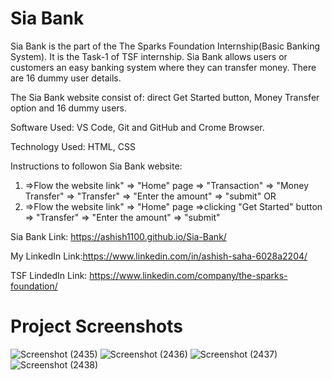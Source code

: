# Sia Bank
Sia Bank is the part of the The Sparks Foundation Internship(Basic Banking System). It is the Task-1 of TSF internship. Sia Bank allows users or customers an easy banking system where they can transfer money. There are 16 dummy user details.

The Sia Bank website consist of: direct Get Started button, Money Transfer option and 16 dummy users.

Software Used: VS Code, Git and GitHub and Crome Browser.

Technology Used: HTML, CSS

Instructions to followon Sia Bank website:
1. =>Flow the website link" => "Home" page => "Transaction" => "Money Transfer" => "Transfer" => "Enter the amount" => "submit"
OR
2. =>Flow the website link" => "Home" page =>clicking "Get Started" button => "Transfer" => "Enter the amount" => "submit"

Sia Bank Link: https://ashish1100.github.io/Sia-Bank/

My LinkedIn Link:https://www.linkedin.com/in/ashish-saha-6028a2204/

TSF LindedIn Link: https://www.linkedin.com/company/the-sparks-foundation/

# Project Screenshots

![Screenshot (2435)](https://user-images.githubusercontent.com/97810143/179823105-e061798c-8ab4-419b-afcf-84bda981b32e.png)
![Screenshot (2436)](https://user-images.githubusercontent.com/97810143/179823143-dc4a03f5-9357-4bcc-bd13-d7da8d0b375b.png)
![Screenshot (2437)](https://user-images.githubusercontent.com/97810143/179823164-1e1db3f2-6315-4d3c-bc81-40294912bf04.png)
![Screenshot (2438)](https://user-images.githubusercontent.com/97810143/179823197-e82ca470-bb8c-4479-aed9-534109fa42bc.png)

